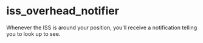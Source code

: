 # iss_overhead_notifier

Whenever the ISS is around your position, 
you'll receive a notification telling you to look up to see.
